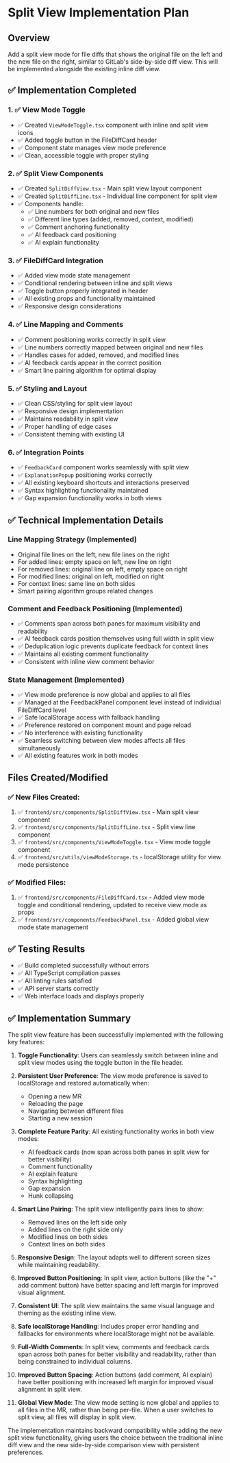 # Split View Implementation Plan

## Overview
Add a split view mode for file diffs that shows the original file on the left and the new file on the right, similar to GitLab's side-by-side diff view. This will be implemented alongside the existing inline diff view.

## ✅ Implementation Completed

### 1. ✅ View Mode Toggle
- ✅ Created `ViewModeToggle.tsx` component with inline and split view icons
- ✅ Added toggle button in the FileDiffCard header
- ✅ Component state manages view mode preference
- ✅ Clean, accessible toggle with proper styling

### 2. ✅ Split View Components
- ✅ Created `SplitDiffView.tsx` - Main split view layout component
- ✅ Created `SplitDiffLine.tsx` - Individual line component for split view
- ✅ Components handle:
  - ✅ Line numbers for both original and new files
  - ✅ Different line types (added, removed, context, modified)
  - ✅ Comment anchoring functionality
  - ✅ AI feedback card positioning
  - ✅ AI explain functionality

### 3. ✅ FileDiffCard Integration
- ✅ Added view mode state management
- ✅ Conditional rendering between inline and split views
- ✅ Toggle button properly integrated in header
- ✅ All existing props and functionality maintained
- ✅ Responsive design considerations

### 4. ✅ Line Mapping and Comments
- ✅ Comment positioning works correctly in split view
- ✅ Line numbers correctly mapped between original and new files
- ✅ Handles cases for added, removed, and modified lines
- ✅ AI feedback cards appear in the correct position
- ✅ Smart line pairing algorithm for optimal display

### 5. ✅ Styling and Layout
- ✅ Clean CSS/styling for split view layout
- ✅ Responsive design implementation
- ✅ Maintains readability in split view
- ✅ Proper handling of edge cases
- ✅ Consistent theming with existing UI

### 6. ✅ Integration Points
- ✅ `FeedbackCard` component works seamlessly with split view
- ✅ `ExplanationPopup` positioning works correctly
- ✅ All existing keyboard shortcuts and interactions preserved
- ✅ Syntax highlighting functionality maintained
- ✅ Gap expansion functionality works in both views

## ✅ Technical Implementation Details

### Line Mapping Strategy (Implemented)
- Original file lines on the left, new file lines on the right
- For added lines: empty space on left, new line on right
- For removed lines: original line on left, empty space on right
- For modified lines: original on left, modified on right
- For context lines: same line on both sides
- Smart pairing algorithm groups related changes

### Comment and Feedback Positioning (Implemented)
- ✅ Comments span across both panes for maximum visibility and readability
- ✅ AI feedback cards position themselves using full width in split view
- ✅ Deduplication logic prevents duplicate feedback for context lines
- ✅ Maintains all existing comment functionality
- ✅ Consistent with inline view comment behavior

### State Management (Implemented)
- ✅ View mode preference is now global and applies to all files
- ✅ Managed at the FeedbackPanel component level instead of individual FileDiffCard level
- ✅ Safe localStorage access with fallback handling
- ✅ Preference restored on component mount and page reload
- ✅ No interference with existing functionality
- ✅ Seamless switching between view modes affects all files simultaneously
- ✅ All existing features work in both modes

## Files Created/Modified

### ✅ New Files Created:
1. ✅ `frontend/src/components/SplitDiffView.tsx` - Main split view component
2. ✅ `frontend/src/components/SplitDiffLine.tsx` - Split view line component
3. ✅ `frontend/src/components/ViewModeToggle.tsx` - View mode toggle component
4. ✅ `frontend/src/utils/viewModeStorage.ts` - localStorage utility for view mode persistence

### ✅ Modified Files:
1. ✅ `frontend/src/components/FileDiffCard.tsx` - Added view mode toggle and conditional rendering, updated to receive view mode as props
2. ✅ `frontend/src/components/FeedbackPanel.tsx` - Added global view mode state management

## ✅ Testing Results
- ✅ Build completed successfully without errors
- ✅ All TypeScript compilation passes
- ✅ All linting rules satisfied
- ✅ API server starts correctly
- ✅ Web interface loads and displays properly

## ✅ Implementation Summary

The split view feature has been successfully implemented with the following key features:

1. **Toggle Functionality**: Users can seamlessly switch between inline and split view modes using the toggle button in the file header.

2. **Persistent User Preference**: The view mode preference is saved to localStorage and restored automatically when:
   - Opening a new MR
   - Reloading the page
   - Navigating between different files
   - Starting a new session

3. **Complete Feature Parity**: All existing functionality works in both view modes:
   - AI feedback cards (now span across both panes in split view for better visibility)
   - Comment functionality 
   - AI explain feature
   - Syntax highlighting
   - Gap expansion
   - Hunk collapsing

4. **Smart Line Pairing**: The split view intelligently pairs lines to show:
   - Removed lines on the left side only
   - Added lines on the right side only
   - Modified lines on both sides
   - Context lines on both sides

5. **Responsive Design**: The layout adapts well to different screen sizes while maintaining readability.

6. **Improved Button Positioning**: In split view, action buttons (like the "+" add comment button) have better spacing and left margin for improved visual alignment.

6. **Consistent UI**: The split view maintains the same visual language and theming as the existing inline view.

7. **Safe localStorage Handling**: Includes proper error handling and fallbacks for environments where localStorage might not be available.

8. **Full-Width Comments**: In split view, comments and feedback cards span across both panes for better visibility and readability, rather than being constrained to individual columns.

9. **Improved Button Spacing**: Action buttons (add comment, AI explain) have better positioning with increased left margin for improved visual alignment in split view.

10. **Global View Mode**: The view mode setting is now global and applies to all files in the MR, rather than being per-file. When a user switches to split view, all files will display in split view.

The implementation maintains backward compatibility while adding the new split view functionality, giving users the choice between the traditional inline diff view and the new side-by-side comparison view with persistent preferences.
